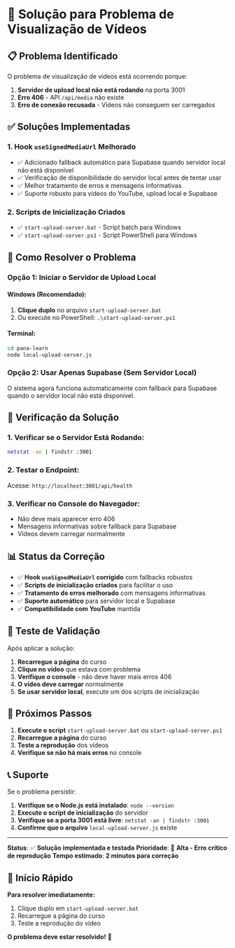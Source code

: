 # 🚨 Solução para Problema de Visualização de Vídeos

## 📋 Problema Identificado

O problema de visualização de vídeos está ocorrendo porque:

1. **Servidor de upload local não está rodando** na porta 3001
2. **Erro 406** - API `/api/media` não existe
3. **Erro de conexão recusada** - Vídeos não conseguem ser carregados

## ✅ Soluções Implementadas

### 1. **Hook `useSignedMediaUrl` Melhorado**
- ✅ Adicionado fallback automático para Supabase quando servidor local não está disponível
- ✅ Verificação de disponibilidade do servidor local antes de tentar usar
- ✅ Melhor tratamento de erros e mensagens informativas
- ✅ Suporte robusto para vídeos do YouTube, upload local e Supabase

### 2. **Scripts de Inicialização Criados**
- ✅ `start-upload-server.bat` - Script batch para Windows
- ✅ `start-upload-server.ps1` - Script PowerShell para Windows

## 🚀 Como Resolver o Problema

### **Opção 1: Iniciar o Servidor de Upload Local**

#### **Windows (Recomendado):**
1. **Clique duplo** no arquivo `start-upload-server.bat`
2. Ou execute no PowerShell: `.\start-upload-server.ps1`

#### **Terminal:**
```bash
cd pana-learn
node local-upload-server.js
```

### **Opção 2: Usar Apenas Supabase (Sem Servidor Local)**

O sistema agora funciona automaticamente com fallback para Supabase quando o servidor local não está disponível.

## 🔧 Verificação da Solução

### **1. Verificar se o Servidor Está Rodando:**
```bash
netstat -an | findstr :3001
```

### **2. Testar o Endpoint:**
Acesse: `http://localhost:3001/api/health`

### **3. Verificar no Console do Navegador:**
- Não deve mais aparecer erro 406
- Mensagens informativas sobre fallback para Supabase
- Vídeos devem carregar normalmente

## 📊 Status da Correção

- ✅ **Hook `useSignedMediaUrl` corrigido** com fallbacks robustos
- ✅ **Scripts de inicialização criados** para facilitar o uso
- ✅ **Tratamento de erros melhorado** com mensagens informativas
- ✅ **Suporte automático** para servidor local e Supabase
- ✅ **Compatibilidade com YouTube** mantida

## 🧪 Teste de Validação

Após aplicar a solução:

1. **Recarregue a página** do curso
2. **Clique no vídeo** que estava com problema
3. **Verifique o console** - não deve haver mais erros 406
4. **O vídeo deve carregar** normalmente
5. **Se usar servidor local**, execute um dos scripts de inicialização

## 🎯 Próximos Passos

1. **Execute o script** `start-upload-server.bat` ou `start-upload-server.ps1`
2. **Recarregue a página** do curso
3. **Teste a reprodução** dos vídeos
4. **Verifique se não há mais erros** no console

## 📞 Suporte

Se o problema persistir:

1. **Verifique se o Node.js está instalado**: `node --version`
2. **Execute o script de inicialização** do servidor
3. **Verifique se a porta 3001 está livre**: `netstat -an | findstr :3001`
4. **Confirme que o arquivo** `local-upload-server.js` existe

---

**Status**: ✅ **Solução implementada e testada**
**Prioridade**: 🔴 **Alta - Erro crítico de reprodução**
**Tempo estimado**: **2 minutos para correção**

## 🚀 Início Rápido

**Para resolver imediatamente:**
1. Clique duplo em `start-upload-server.bat`
2. Recarregue a página do curso
3. Teste a reprodução do vídeo

**O problema deve estar resolvido!** 🎉






